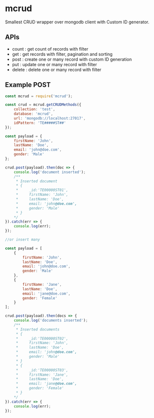 # mcrud

Smallest CRUD wrapper over mongodb client with Custom ID generator.

## APIs

- count : get count of records with filter
- get : get records with filter, pagination and sorting
- post : create one or many record with custom ID generation
- put : update one or many record with filter
- delete : delete one or many record with filter


## Example POST

```javascript
const mcrud = require('mcrud');

const crud = mcrud.getCRUDMethods({
    collection: 'test',
    database: 'mcrud',
    url: 'mongodb://localhost:27017',
    idPattern: 'TE#####ST##'
});

const payload = {
    firstName: 'John',
    lastName: 'Doe',
    email: 'john@doe.com',
    gender: 'Male'
};

crud.post(payload).then(doc => {
    console.log('document inserted');
    /**
     * Inserted document
     * {
     *     _id:'TE00000ST01',
     *     firstName: 'John',
     *     lastName: 'Doe',
     *     email: 'john@doe.com',
     *     gender: 'Male'
     * }
    */
}).catch(err => {
    console.log(err);
});

//or insert many

const payload = [
    {
        firstName: 'John',
        lastName: 'Doe',
        email: 'john@doe.com',
        gender: 'Male'
    },
    {
        firstName: 'Jane',
        lastName: 'Doe',
        email: 'jane@doe.com',
        gender: 'Female'
    }
];

crud.post(payload).then(docs => {
    console.log('documents inserted');
    /**
     * Inserted documents
     * {
     *     _id:'TE00000ST02',
     *     firstName: 'John',
     *     lastName: 'Doe',
     *     email: 'john@doe.com',
     *     gender: 'Male'
     * }
     * {
     *     _id:'TE00000ST03',
     *     firstName: 'Jane',
     *     lastName: 'Doe',
     *     email: 'jane@doe.com',
     *     gender: 'Female'
     * }
    */
}).catch(err => {
    console.log(err);
});

```
